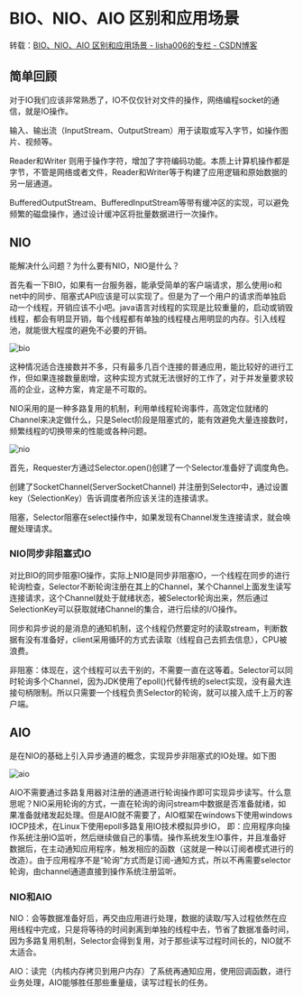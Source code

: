 # BIO、NIO、AIO 区别和应用场景

转载：[BIO、NIO、AIO 区别和应用场景 - lisha006的专栏 - CSDN博客](https://blog.csdn.net/lisha006/article/details/82856906)

## 简单回顾
对于IO我们应该非常熟悉了，IO不仅仅针对文件的操作，网络编程socket的通信，就是IO操作。

输入、输出流（InputStream、OutputStream）用于读取或写入字节，如操作图片、视频等。

Reader和Writer 则用于操作字符，增加了字符编码功能。本质上计算机操作都是字节，不管是网络或者文件，Reader和Writer等于构建了应用逻辑和原始数据的另一层通道。

BufferedOutputStream、BufferedInputStream等带有缓冲区的实现，可以避免频繁的磁盘操作，通过设计缓冲区将批量数据进行一次操作。

## NIO
 能解决什么问题？为什么要有NIO，NIO是什么？

首先看一下BIO，如果有一台服务器，能承受简单的客户端请求，那么使用io和net中的同步、阻塞式API应该是可以实现了。但是为了一个用户的请求而单独启动一个线程，开销应该不小吧。java语言对线程的实现是比较重量的，启动或销毁线程，都会有明显开销，每个线程都有单独的线程棧占用明显的内存。引入线程池，就能很大程度的避免不必要的开销。

![bio](https://img-blog.csdn.net/20180927091820246?watermark/2/text/aHR0cHM6Ly9ibG9nLmNzZG4ubmV0L2xpc2hhMDA2/font/5a6L5L2T/fontsize/400/fill/I0JBQkFCMA==/dissolve/70)

这种情况适合连接数并不多，只有最多几百个连接的普通应用，能比较好的进行工作，但如果连接数量剧增，这种实现方式就无法很好的工作了，对于并发量要求较高的企业，这种方案，肯定是不可取的。

NIO采用的是一种多路复用的机制，利用单线程轮询事件，高效定位就绪的Channel来决定做什么，只是Select阶段是阻塞式的，能有效避免大量连接数时，频繁线程的切换带来的性能或各种问题。

![nio](https://img-blog.csdn.net/20180927094928997?watermark/2/text/aHR0cHM6Ly9ibG9nLmNzZG4ubmV0L2xpc2hhMDA2/font/5a6L5L2T/fontsize/400/fill/I0JBQkFCMA==/dissolve/70)

首先，Requester方通过Selector.open()创建了一个Selector准备好了调度角色。

创建了SocketChannel(ServerSocketChannel) 并注册到Selector中，通过设置key（SelectionKey）告诉调度者所应该关注的连接请求。

阻塞，Selector阻塞在select操作中，如果发现有Channel发生连接请求，就会唤醒处理请求。

### NIO同步非阻塞式IO

对比BIO的同步阻塞IO操作，实际上NIO是同步非阻塞IO，一个线程在同步的进行轮询检查，Selector不断轮询注册在其上的Channel，某个Channel上面发生读写连接请求，这个Channel就处于就绪状态，被Selector轮询出来，然后通过SelectionKey可以获取就绪Channel的集合，进行后续的I/O操作。
    
同步和异步说的是消息的通知机制，这个线程仍然要定时的读取stream，判断数据有没有准备好，client采用循环的方式去读取（线程自己去抓去信息），CPU被浪费。
    
非阻塞：体现在，这个线程可以去干别的，不需要一直在这等着。Selector可以同时轮询多个Channel，因为JDK使用了epoll()代替传统的select实现，没有最大连接句柄限制。所以只需要一个线程负责Selector的轮询，就可以接入成千上万的客户端。

## AIO

是在NIO的基础上引入异步通道的概念，实现异步非阻塞式的IO处理。如下图

![aio](https://img-blog.csdn.net/20180927103917548?watermark/2/text/aHR0cHM6Ly9ibG9nLmNzZG4ubmV0L2xpc2hhMDA2/font/5a6L5L2T/fontsize/400/fill/I0JBQkFCMA==/dissolve/70)

AIO不需要通过多路复用器对注册的通道进行轮询操作即可实现异步读写。什么意思呢？NIO采用轮询的方式，一直在轮询的询问stream中数据是否准备就绪，如果准备就绪发起处理。但是AIO就不需要了，AIO框架在windows下使用windows IOCP技术，在Linux下使用epoll多路复用IO技术模拟异步IO， 即：应用程序向操作系统注册IO监听，然后继续做自己的事情。操作系统发生IO事件，并且准备好数据后，在主动通知应用程序，触发相应的函数（这就是一种以订阅者模式进行的改造）。由于应用程序不是“轮询”方式而是订阅-通知方式，所以不再需要selector轮询，由channel通道直接到操作系统注册监听。
### NIO和AIO
NIO：会等数据准备好后，再交由应用进行处理，数据的读取/写入过程依然在应用线程中完成，只是将等待的时间剥离到单独的线程中去，节省了数据准备时间，因为多路复用机制，Selector会得到复用，对于那些读写过程时间长的，NIO就不太适合。

AIO：读完（内核内存拷贝到用户内存）了系统再通知应用，使用回调函数，进行业务处理，AIO能够胜任那些重量级，读写过程长的任务。
